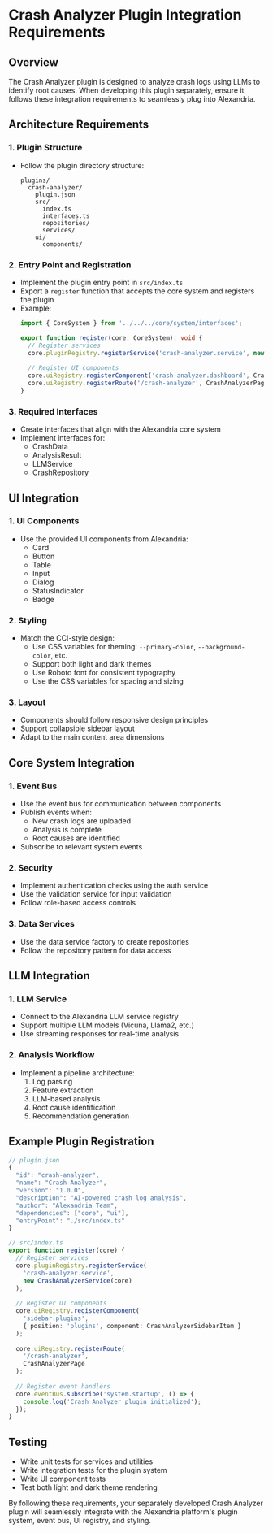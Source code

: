 # Crash Analyzer Plugin Integration Requirements

## Overview
The Crash Analyzer plugin is designed to analyze crash logs using LLMs to identify root causes. When developing this plugin separately, ensure it follows these integration requirements to seamlessly plug into Alexandria.

## Architecture Requirements

### 1. Plugin Structure
- Follow the plugin directory structure:
  ```
  plugins/
    crash-analyzer/
      plugin.json
      src/
        index.ts
        interfaces.ts
        repositories/
        services/
      ui/
        components/
  ```

### 2. Entry Point and Registration
- Implement the plugin entry point in `src/index.ts`
- Export a `register` function that accepts the core system and registers the plugin
- Example:
  ```typescript
  import { CoreSystem } from '../../../core/system/interfaces';

  export function register(core: CoreSystem): void {
    // Register services
    core.pluginRegistry.registerService('crash-analyzer.service', new CrashAnalyzerService(core));
    
    // Register UI components
    core.uiRegistry.registerComponent('crash-analyzer.dashboard', CrashDashboard);
    core.uiRegistry.registerRoute('/crash-analyzer', CrashAnalyzerPage);
  }
  ```

### 3. Required Interfaces
- Create interfaces that align with the Alexandria core system
- Implement interfaces for:
  - CrashData
  - AnalysisResult
  - LLMService
  - CrashRepository

## UI Integration

### 1. UI Components
- Use the provided UI components from Alexandria:
  - Card
  - Button
  - Table
  - Input
  - Dialog
  - StatusIndicator
  - Badge

### 2. Styling
- Match the CCI-style design:
  - Use CSS variables for theming: `--primary-color`, `--background-color`, etc.
  - Support both light and dark themes
  - Use Roboto font for consistent typography
  - Use the CSS variables for spacing and sizing

### 3. Layout
- Components should follow responsive design principles
- Support collapsible sidebar layout
- Adapt to the main content area dimensions

## Core System Integration

### 1. Event Bus
- Use the event bus for communication between components
- Publish events when:
  - New crash logs are uploaded
  - Analysis is complete
  - Root causes are identified
- Subscribe to relevant system events

### 2. Security
- Implement authentication checks using the auth service
- Use the validation service for input validation
- Follow role-based access controls

### 3. Data Services
- Use the data service factory to create repositories
- Follow the repository pattern for data access

## LLM Integration

### 1. LLM Service
- Connect to the Alexandria LLM service registry
- Support multiple LLM models (Vicuna, Llama2, etc.)
- Use streaming responses for real-time analysis

### 2. Analysis Workflow
- Implement a pipeline architecture:
  1. Log parsing
  2. Feature extraction
  3. LLM-based analysis
  4. Root cause identification
  5. Recommendation generation

## Example Plugin Registration

```typescript
// plugin.json
{
  "id": "crash-analyzer",
  "name": "Crash Analyzer",
  "version": "1.0.0",
  "description": "AI-powered crash log analysis",
  "author": "Alexandria Team",
  "dependencies": ["core", "ui"],
  "entryPoint": "./src/index.ts"
}

// src/index.ts
export function register(core) {
  // Register services
  core.pluginRegistry.registerService(
    'crash-analyzer.service', 
    new CrashAnalyzerService(core)
  );
  
  // Register UI components
  core.uiRegistry.registerComponent(
    'sidebar.plugins', 
    { position: 'plugins', component: CrashAnalyzerSidebarItem }
  );
  
  core.uiRegistry.registerRoute(
    '/crash-analyzer',
    CrashAnalyzerPage
  );
  
  // Register event handlers
  core.eventBus.subscribe('system.startup', () => {
    console.log('Crash Analyzer plugin initialized');
  });
}
```

## Testing

- Write unit tests for services and utilities
- Write integration tests for the plugin system
- Write UI component tests
- Test both light and dark theme rendering

By following these requirements, your separately developed Crash Analyzer plugin will seamlessly integrate with the Alexandria platform's plugin system, event bus, UI registry, and styling.